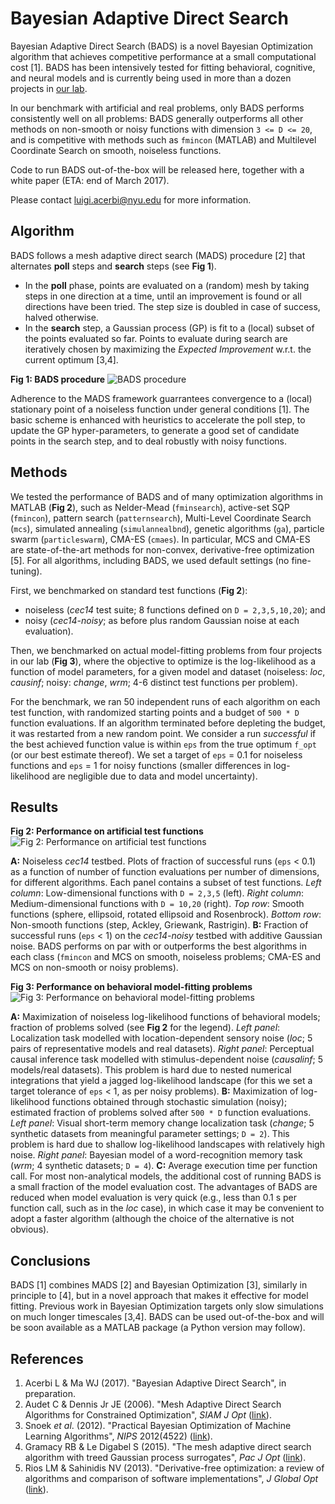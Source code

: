 # Bayesian Adaptive Direct Search

Bayesian Adaptive Direct Search (BADS) is a novel Bayesian Optimization algorithm that achieves competitive performance at a small computational cost [1]. BADS has been intensively tested for fitting behavioral, cognitive, and neural models and is currently being used in more than a dozen projects in [our lab](http://www.cns.nyu.edu/malab/).

In our benchmark with artificial and real problems, only BADS performs consistently well on all problems: BADS generally outperforms all other methods on non-smooth or noisy functions with dimension `3 <= D <= 20`, and is competitive with methods such as `fmincon` (MATLAB) and Multilevel Coordinate Search on smooth, noiseless functions.

Code to run BADS out-of-the-box will be released here, together with a white paper (ETA: end of March 2017).

Please contact luigi.acerbi@nyu.edu for more information.


## Algorithm

BADS follows a mesh adaptive direct search (MADS) procedure [2] that alternates **poll** steps and **search** steps (see **Fig 1**). 

- In the **poll** phase, points are evaluated on a (random) mesh by taking steps in one direction at a time, until an improvement is found or all directions have been tried. The step size is doubled in case of success, halved otherwise. 
- In the **search** step, a Gaussian process (GP) is fit to a (local) subset of the points evaluated so far. Points to evaluate during search are iteratively chosen by maximizing the *Expected Improvement* w.r.t. the current optimum [3,4].

**Fig 1: BADS procedure** ![BADS procedure](https://github.com/lacerbi/bads/blob/master/figures/fig1-demo.png "Fig 1: BADS procedure")

Adherence to the MADS framework guarrantees convergence to a (local) stationary point of a noiseless function under general conditions [1]. The basic scheme is enhanced with heuristics to accelerate the poll step, to update the GP hyper-parameters, to generate a good set of candidate points in the search step, and to deal robustly with noisy functions.

## Methods

We tested the performance of BADS and of many optimization algorithms in MATLAB (**Fig 2**), such as Nelder-Mead (`fminsearch`), active-set SQP (`fmincon`), pattern search (`patternsearch`), Multi-Level Coordinate Search (`mcs`), simulated annealing (`simulannealbnd`), genetic algorithms (`ga`), particle swarm (`particleswarm`), CMA-ES (`cmaes`). 
In particular, MCS and CMA-ES are state-of-the-art methods for non-convex, derivative-free optimization [5]. For all algorithms, including BADS, we used default settings (no fine-tuning).

First, we benchmarked on standard test functions (**Fig 2**):
- noiseless (*cec14* test suite; 8 functions defined on `D = 2,3,5,10,20`); and
- noisy (*cec14-noisy*; as before plus random Gaussian noise at each evaluation). 

Then, we benchmarked on actual model-fitting problems from four projects in our lab (**Fig 3**), where the objective to optimize is the log-likelihood as a function of model parameters, for a given model and dataset (noiseless: *loc*, *causinf*; noisy: *change*, *wrm*; 4-6 distinct test functions per problem).

For the benchmark, we ran 50 independent runs of each algorithm on each test function, with randomized starting points and a budget of `500 * D` function evaluations. If an algorithm terminated before depleting the budget, it was restarted from a new random point.
We consider a run *successful* if the best achieved function value is within `eps` from the true optimum `f_opt` (or our best estimate thereof). We set a target of `eps` = 0.1 for noiseless functions and `eps` = 1 for noisy functions (smaller differences in log-likelihood are negligible due to data and model uncertainty).

## Results

**Fig 2: Performance on artificial test functions** ![Fig 2: Performance on artificial test functions](https://github.com/lacerbi/bads/blob/master/figures/fig2-demo.png "Fig 2: Performance on artificial test functions")

**A:** Noiseless *cec14* testbed. Plots of fraction of successful runs (`eps` < 0.1) as a function of number of function evaluations per number of dimensions, for different algorithms. Each panel contains a subset of test functions. *Left column*: Low-dimensional functions with `D = 2,3,5` (left). *Right column*: Medium-dimensional functions with `D = 10,20` (right). *Top row*: Smooth functions (sphere, ellipsoid, rotated ellipsoid and Rosenbrock). *Bottom row*: Non-smooth functions (step, Ackley, Griewank, Rastrigin). 
**B:** Fraction of successful runs (`eps` < 1) on the *cec14-noisy* testbed with additive Gaussian noise. BADS performs on par with or outperforms the best algorithms in each class (`fmincon` and MCS on smooth, noiseless problems; CMA-ES and MCS on non-smooth or noisy problems).

**Fig 3: Performance on behavioral model-fitting problems** ![Fig 3: Performance on behavioral model-fitting problems](https://github.com/lacerbi/bads/blob/master/figures/fig3-demo.png "Fig 3: Performance on behavioral model-fitting problems")

**A:** Maximization of noiseless log-likelihood functions of behavioral models; fraction of problems solved (see **Fig 2** for the legend). *Left panel*: Localization task modelled with location-dependent sensory noise (*loc*; 5 pairs of representative models and real datasets). *Right panel*: Perceptual causal inference task modelled with stimulus-dependent noise (*causalinf*; 5 models/real datasets). This problem is hard due to nested numerical integrations that yield a jagged log-likelihood landscape (for this we set a target tolerance of `eps` < 1, as per noisy problems).
**B:** Maximization of log-likelihood functions obtained through stochastic simulation (noisy); estimated fraction of problems solved after `500 * D` function evaluations. *Left panel*: Visual short-term memory change localization task (*change*; 5 synthetic datasets from meaningful parameter settings; `D = 2`). This problem is hard due to shallow log-likelihood landscapes with relatively high noise. *Right panel*: Bayesian model of a word-recognition memory task (*wrm*; 4 synthetic datasets; `D = 4`). 
**C:** Average execution time per function call. For most non-analytical models, the additional cost of running BADS is a small fraction of the model evaluation cost. The advantages of BADS are reduced when model evaluation is very quick (e.g., less than 0.1 s per function call, such as in the *loc* case), in which case it may be convenient to adopt a faster algorithm (although the choice of the alternative is not obvious).

## Conclusions

BADS [1] combines MADS [2] and Bayesian Optimization [3], similarly in principle to [4], but in a novel approach that makes it effective for model fitting. Previous work in Bayesian Optimization targets only slow simulations on much longer timescales [3,4]. 
BADS can be used out-of-the-box and will be soon available as a MATLAB package (a Python version may follow).

## References

1. Acerbi L & Ma WJ (2017). "Bayesian Adaptive Direct Search", in preparation.
2. Audet C & Dennis Jr JE (2006). "Mesh Adaptive Direct Search Algorithms for Constrained Optimization", *SIAM J Opt* 
([link](http://epubs.siam.org/doi/abs/10.1137/040603371)).
3. Snoek *et al*. (2012). "Practical Bayesian Optimization of Machine Learning Algorithms", *NIPS* 2012(4522) ([link](https://papers.nips.cc/paper/4522-practical-bayesian-optimization-of-machine-learning-algorithms)).
4. Gramacy RB & Le Digabel S (2015). "The mesh adaptive direct search algorithm with treed Gaussian process surrogates", *Pac J Opt* ([link](http://www.optimization-online.org/DB_HTML/2011/07/3090.html)).
5. Rios LM & Sahinidis NV (2013). "Derivative-free optimization: a review of algorithms and comparison of software implementations", *J Global Opt* ([link](http://link.springer.com/article/10.1007/s10898-012-9951-y)).

